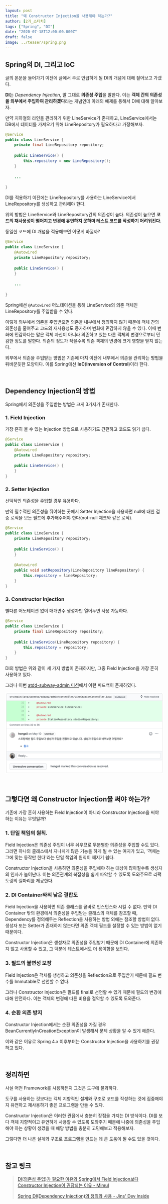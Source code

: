 ```yaml
---
layout: post
title: "왜 Constructor Injection을 사용해야 하는가?"
author: [2기_스티치]
tags: ["Spring", "DI"]
date: "2020-07-18T12:00:00.000Z"
draft: false
image: ../teaser/spring.png
---
```


## Spring의 DI, 그리고 IoC

글의 본문을 들어가기 이전에 글에서 주로 언급하게 될 DI의 개념에 대해 짚어보고 가겠다.

**DI**는 *Dependency Injection*, 말 그대로 **의존성 주입**을 말한다. 이는 **객체 간의 의존성을 외부에서 주입하여 관리하겠다**라는 개념인데 아래의 예제를 통해서 DI에 대해 알아보자.

만약 지하철의 라인을 관리하기 위한 LineService가 존재하고, LineService에서는 DB에서 데이터를 가져오기 위해 LineRepository가 필요하다고 가정해보자.

```java
@Service
public class LineService {
    private final LineRepository repository;
    
    public LineService() {
        this.repository = new LineRepository();
    }
    
    ...

}
```

DI를 적용하기 이전에는 LineRepository를 사용하는 LineService에서 LineRepository를 생성하고 관리해야 한다.

위의 방법은 LineService와 LineRepository간의 의존성이 높다. 의존성이 높으면 **코드의 재사용성이 떨어지고 변경에 유연하지 못하며 테스트 코드를 작성하기 어려워진다.**

동일한 코드에 DI 개념을 적용해보면 어떻게 바뀔까?

```java
@Service
public class LineService {
    @Autowired
    private LineRepository repository;
    
    public LineService() {
    }
    
    ...

}
```

Spring에선 `@Autowired` 어노테이션을 통해 LineService의 의존 객체인 LineRepository를 주입받을 수 있다.

이렇게 외부에서 의존을 주입받으면 의존을 내부에서 정의하지 않기 때문에 객체 간의 의존성을 줄여주고 코드의 재사용성도 증가하며 변화에 민감하지 않을 수 있다.
이때 변화에 민감하다는 말은 객체 자신이 아니라 의존하고 있는 다른 객체의 변경으로부터 민감한 정도를 말한다. 의존의 정도가 작을수록 의존 객체의 변경에 크게 영향을 받지 않는다.

외부에서 의존을 주입받는 방법은 기존에 마치 이전에 내부에서 의존을 관리하는 방법을 뒤바꾼듯한 모양이다. 이를 Spring에선 **IoC**(**Inversion of Control**)이라 한다.

<br/>

## Dependency Injection의 방법

Spring에서 의존성을 주입받는 방법은 크게 3가지가 존재한다.

### 1. Field Injection

가장 흔히 볼 수 있는 Injection 방법으로 사용하기도 간편하고 코드도 읽기 쉽다.

```java
@Service
public class LineService {
    @Autowired
    private LineRepository repository;
    
    public LineService() {
    }
}
```

### 2. Setter Injection

선택적인 의존성을 주입할 경우 유용하다.

만약 필수적인 의존성을 줘야하는 곳에서 Setter Injection을 사용하면 null에 대한 검증 로직을 모든 필드에 추가해주어야 한다(not-null 체크와 같은 로직).

```java
@Service
public class LineService {
    private LineRepository repository;
    
    public LineService() {
    }
    
    @Autowired
    public void setRepository(LineRepository lineRepository) {
        this.repository = lineRepository;
    }
}
```

### 3. Constructor Injection

별다른 어노테이션 없이 매개변수 생성자만 열어두면 사용 가능하다.

```java
@Service
public class LineService {
    private final LineRepository repository;
    
    public LineService(LineRepository repository) {
        this.repository = repository;
    }
}
```

DI의 방법은 위와 같이 세 가지 방법이 존재하지만, 그중 Field Injection을 가장 흔히 사용하고 있다.

그러나 이번 [atdd-subway-admin 미션](https://github.com/woowacourse/atdd-subway-admin)에서 이런 피드백이 존재하였다.

![constructor injection review](../images/2020-07-18-di-constructor-injection-review.png)

<br/>

## 그렇다면 왜 Constructor Injection을 써야 하는가?

기존에 가장 흔히 사용하는 Field Injection이 아니라 Constructor Injection을 써야 하는 이유는 무엇일까?

### 1. 단일 책임의 원칙.

Field Injection은 의존성 주입이 너무 쉬우므로 무분별한 의존성을 주입할 수도 있다. 그러면 하나의 클래스에서 지나치게 많은 기능을 하게 될 수 있는 여지가 있고, '객체는 그에 맞는 동작만 한다'라는 단일 책임의 원칙이 깨지기 쉽다.

Constructor Injection을 사용하면 의존성을 주입해야 하는 대상이 많아질수록 생성자의 인자가 늘어난다. 이는 의존관계의 복잡성을 쉽게 파악할 수 있도록 도와주므로 리팩토링의 실마리를 제공한다.

### 2. DI Container와의 낮은 결합도

Field Injection을 사용하면 의존 클래스를 곧바로 인스턴스화 시킬 수 없다. 만약 DI Container 밖의 환경에서 의존성을 주입받는 클래스의 객체를 참조할 때, Dependency를 정의해두는 Reflection을 사용하는 방법 외에는 참조할 방법이 없다. 생성자 또는 Setter가 존재하지 않는다면 의존 객체 필드를 설정할 수 있는 방법이 없기 때문이다.

Constructor Injection은 생성자로 의존성을 주입받기 때문에 DI Container에 의존하지 않고 사용할 수 있고, 그 덕분에 테스트에서도 더 용이함을 보인다.

### 3. 필드의 불변성 보장

Field Injection은 객체를 생성하고 의존성을 Reflection으로 주입받기 때문에 필드 변수를 Immutable로 선언할 수 없다.

그러나 Constructor Injection은 필드를 final로 선언할 수 있기 때문에 필드의 변경에 대해 안전하다. 이는 객체의 변경에 따른 비용을 절약할 수 있도록 도와준다.

### 4. 순환 의존 방지

Constructor Injection에서는 순환 의존성을 가질 경우 BeanCurrentlyInCreationException이 발생해서 문제 상황을 알 수 있게 해준다.

이와 같은 이유로 Spring 4.x 이후부터는 Constructor Injection을 사용하기를 권장하고 있다.

<br/>

## 정리하면

사실 어떤 Framework를 사용하든지 그것은 도구에 불과하다.

도구를 사용하는 것보다는 객체 지향적인 설계와 구조로 코드를 작성하는 것에 집중해야지 유연하고 재사용하기 좋은 프로그램을 만들 수 있다.

Constructor Injection은 이러한 관점에서 충분히 장점을 가지는 DI 방식이다. DI를 보다 객체 지향적이고 유연하게 사용할 수 있도록 도와주기 때문에 나중에 의존성을 주입해야 하는 상황이 생겼을 때 해당 방법을 충분히 고민해보고 적용해보자.

그렇다면 더 나은 설계와 구조로 프로그램을 만드는 데 큰 도움이 될 수도 있을 것이다.

<br/>

## 참고 링크

> [DI(의존성 주입)가 필요한 이유와 Spring에서 Field Injection보다 Constructor Injection이 권장되는 이유 - Mimul](https://www.mimul.com/blog/di-constructor-injection/)
>
> [Spring DI(Dependency Injection)의 정의와 사용 - Jins' Dev Inside](https://jins-dev.tistory.com/entry/Spring-DIDependency-Injection-의-정의와-사용)

